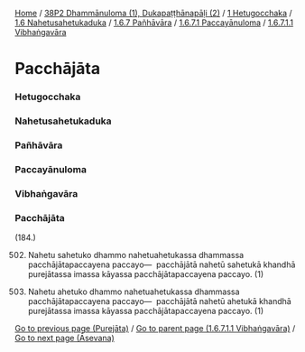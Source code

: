 
[Home](/) / [38P2 Dhammānuloma (1), Dukapaṭṭhānapāḷi (2)](../../../../../../38P2.md) / [1 Hetugocchaka](../../../../../1.md) / [1.6 Nahetusahetukaduka](../../../../1.6.md) / [1.6.7 Pañhāvāra](../../../1.6.7.md) / [1.6.7.1 Paccayānuloma](../../1.6.7.1.md) / [1.6.7.1.1 Vibhaṅgavāra](../1.6.7.1.1.md)

# Pacchājāta

### Hetugocchaka

### Nahetusahetukaduka

### Pañhāvāra

### Paccayānuloma

### Vibhaṅgavāra

### Pacchājāta

(184.)

502. Nahetu sahetuko dhammo nahetuahetukassa dhammassa pacchājātapaccayena paccayo—  pacchājātā nahetū sahetukā khandhā purejātassa imassa kāyassa pacchājātapaccayena paccayo. (1)

503. Nahetu ahetuko dhammo nahetuahetukassa dhammassa pacchājātapaccayena paccayo—  pacchājātā nahetū ahetukā khandhā purejātassa imassa kāyassa pacchājātapaccayena paccayo. (1)

[Go to previous page (Purejāta)](Purejata.md) / [Go to parent page (1.6.7.1.1 Vibhaṅgavāra)](../1.6.7.1.1.md) / [Go to next page (Āsevana)](Asevana.md)


